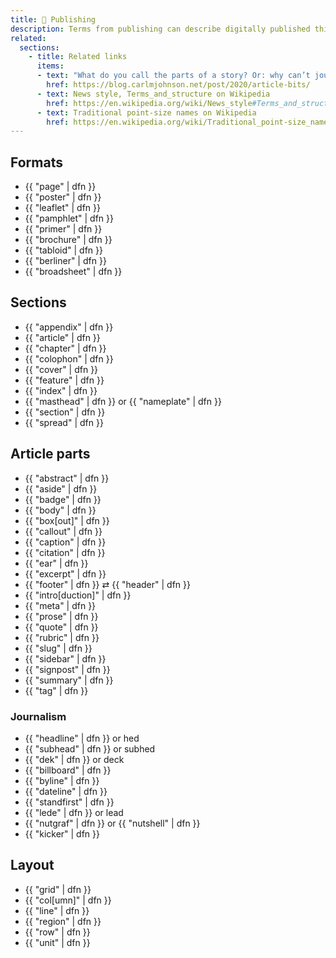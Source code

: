 ```yaml
---
title: 📰 Publishing
description: Terms from publishing can describe digitally published things.
related:
  sections:
    - title: Related links
      items:
      - text: "What do you call the parts of a story? Or: why can’t journalists spell “lead”?"
        href: https://blog.carlmjohnson.net/post/2020/article-bits/
      - text: News style, Terms_and_structure on Wikipedia
        href: https://en.wikipedia.org/wiki/News_style#Terms_and_structure
      - text: Traditional point-size names on Wikipedia
        href: https://en.wikipedia.org/wiki/Traditional_point-size_names
---
```


## Formats

* {{ "page" | dfn }}
* {{ "poster" | dfn }}
* {{ "leaflet" | dfn }}
* {{ "pamphlet" | dfn }}
* {{ "primer" | dfn }}
* {{ "brochure" | dfn }}
* {{ "tabloid" | dfn }}
* {{ "berliner" | dfn }}
* {{ "broadsheet" | dfn }}

## Sections

* {{ "appendix" | dfn }}
* {{ "article" | dfn }}
* {{ "chapter" | dfn }}
* {{ "colophon" | dfn }}
* {{ "cover" | dfn }}
* {{ "feature" | dfn }}
* {{ "index" | dfn }}
* {{ "masthead" | dfn }} or {{ "nameplate" | dfn }}
* {{ "section" | dfn }}
* {{ "spread" | dfn }}

## Article parts

* {{ "abstract" | dfn }}
* {{ "aside" | dfn }}
* {{ "badge" | dfn }}
* {{ "body" | dfn }}
* {{ "box[out]" | dfn }}
* {{ "callout" | dfn }}
* {{ "caption" | dfn }}
* {{ "citation" | dfn }}
* {{ "ear" | dfn }}
* {{ "excerpt" | dfn }}
* {{ "footer" | dfn }} ⇄ {{ "header" | dfn }}
* {{ "intro[duction]" | dfn }}
* {{ "meta" | dfn }}
* {{ "prose" | dfn }}
* {{ "quote" | dfn }}
* {{ "rubric" | dfn }}
* {{ "slug" | dfn }}
* {{ "sidebar" | dfn }}
* {{ "signpost" | dfn }}
* {{ "summary" | dfn }}
* {{ "tag" | dfn }}

### Journalism

* {{ "headline" | dfn }} or hed
* {{ "subhead" | dfn }} or subhed
* {{ "dek" | dfn }} or deck
* {{ "billboard" | dfn }}
* {{ "byline" | dfn }}
* {{ "dateline" | dfn }}
* {{ "standfirst" | dfn }}
* {{ "lede" | dfn }} or lead
* {{ "nutgraf" | dfn }} or {{ "nutshell" | dfn }}
* {{ "kicker" | dfn }}

## Layout

* {{ "grid" | dfn }}
* {{ "col[umn]" | dfn }}
* {{ "line" | dfn }}
* {{ "region" | dfn }}
* {{ "row" | dfn }}
* {{ "unit" | dfn }}
